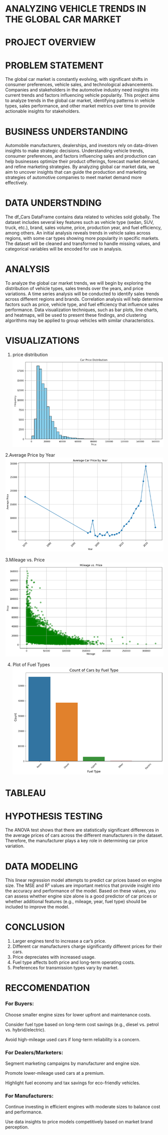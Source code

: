 # ANALYZING VEHICLE TRENDS IN THE GLOBAL CAR MARKET

# PROJECT OVERVIEW

# PROBLEM STATEMENT
The global car market is constantly evolving, with significant shifts in consumer preferences, vehicle sales, and technological advancements. Companies and stakeholders in the automotive industry need insights into current trends and factors influencing vehicle popularity. This project aims to analyze trends in the global car market, identifying patterns in vehicle types, sales performance, and other market metrics over time to provide actionable insights for stakeholders.

# BUSINESS UNDERSTANDING
Automobile manufacturers, dealerships, and investors rely on data-driven insights to make strategic decisions. Understanding vehicle trends, consumer preferences, and factors influencing sales and production can help businesses optimize their product offerings, forecast market demand, and refine marketing strategies. By analyzing global car market data, we aim to uncover insights that can guide the production and marketing strategies of automotive companies to meet market demand more effectively.

# DATA UNDERSTNDING
The df_Cars DataFrame contains data related to vehicles sold globally. The dataset includes several key features such as vehicle type (sedan, SUV, truck, etc.), brand, sales volume, price, production year, and fuel efficiency, among others. An initial analysis reveals trends in vehicle sales across regions, with some car types showing more popularity in specific markets. The dataset will be cleaned and transformed to handle missing values, and categorical variables will be encoded for use in analysis.

# ANALYSIS
To analyze the global car market trends, we will begin by exploring the distribution of vehicle types, sales trends over the years, and price variations. A time series analysis will be conducted to identify sales trends across different regions and brands. Correlation analysis will help determine factors such as price, vehicle type, and fuel efficiency that influence sales performance. Data visualization techniques, such as bar plots, line charts, and heatmaps, will be used to present these findings, and clustering algorithms may be applied to group vehicles with similar characteristics.

# VISUALIZATIONS
1. price distribution
![alt text](image.png)

2.Average Price by Year
![alt text](image-1.png) 

3.Mileage vs. Price
![alt text](image-2.png)

4. Plot of Fuel Types
![alt text](image-3.png)

# TABLEAU

# HYPOTHESIS TESTING
The ANOVA test shows that there are statistically significant differences in the average prices of cars across the different manufacturers in the dataset. Therefore, the manufacturer plays a key role in determining car price variation.

# DATA MODELING
This linear regression model attempts to predict car prices based on engine size. The MSE and R² values are important metrics that provide insight into the accuracy and performance of the model. Based on these values, you can assess whether engine size alone is a good predictor of car prices or whether additional features (e.g., mileage, year, fuel type) should be included to improve the model.

# CONCLUSION
1. Larger engines tend to increase a car’s price.
2. Different car manufacturers charge significantly different prices for their cars.
3. Price depreciates with increased usage.
4.  Fuel type affects both price and long-term operating costs.
5. Preferences for transmission types vary by market.

# RECCOMENDATION
### For Buyers:
Choose smaller engine sizes for lower upfront and maintenance costs.

Consider fuel type based on long-term cost savings (e.g., diesel vs. petrol vs. hybrid/electric).

Avoid high-mileage used cars if long-term reliability is a concern.

### For Dealers/Marketers:
Segment marketing campaigns by manufacturer and engine size.

Promote lower-mileage used cars at a premium.

Highlight fuel economy and tax savings for eco-friendly vehicles.

### For Manufacturers:

Continue investing in efficient engines with moderate sizes to balance cost and performance.

Use data insights to price models competitively based on market brand perception.